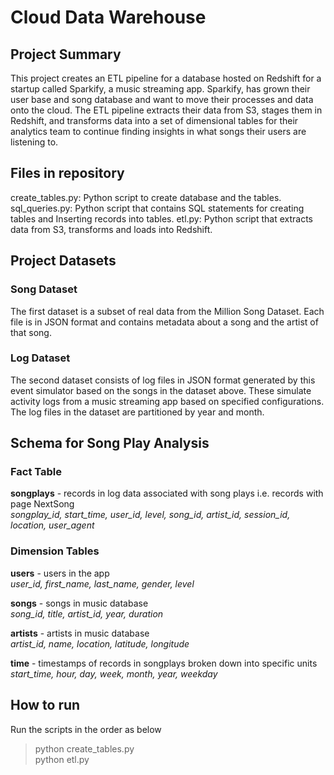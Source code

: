 # Cloud Data Warehouse

## Project Summary

This project creates an ETL pipeline for a database hosted on Redshift for a startup called Sparkify, a music streaming app. Sparkify, has grown their user base and song database and want to move their processes and data onto the cloud.
The ETL pipeline extracts their data from S3, stages them in Redshift, and transforms data into a set of dimensional tables for their analytics team to continue finding insights in what songs their users are listening to.


## Files in repository

create_tables.py: Python script to create database and the tables.
sql_queries.py: Python script that contains SQL statements for creating tables and Inserting records into tables.
etl.py: Python script that extracts data from S3, transforms and loads into Redshift.

## Project Datasets

### Song Dataset

The first dataset is a subset of real data from the Million Song Dataset. Each file is in JSON format and contains metadata about a song and the 
artist of that song.

### Log Dataset

The second dataset consists of log files in JSON format generated by this event simulator based on the songs in the dataset above. These simulate activity logs from a music streaming app based on specified configurations.
The log files in the dataset are partitioned by year and month. 


## Schema for Song Play Analysis

### Fact Table

**songplays** - records in log data associated with song plays i.e. records with page NextSong   
*songplay_id, start_time, user_id, level, song_id, artist_id, session_id, location, user_agent*

### Dimension Tables

**users** - users in the app  
*user_id, first_name, last_name, gender, level*

**songs** - songs in music database  
*song_id, title, artist_id, year, duration*

**artists** - artists in music database  
*artist_id, name, location, latitude, longitude*

**time** - timestamps of records in songplays broken down into specific units  
*start_time, hour, day, week, month, year, weekday*


## How to run

Run the scripts in the order as below

> python create_tables.py   
> python etl.py
